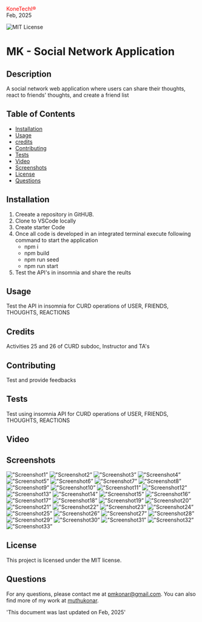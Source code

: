 
<span style="color:red;">KoneTechI®</span> <br>
  Feb, 2025
  
   ![MIT License](https://img.shields.io/badge/license-MIT-green)
    
  # MK - Social Network Application

  ## Description
  A social network web application where users can share their thoughts, react to friends' thoughts, and create a friend list

  ## Table of Contents

  - [Installation](#installation)
  - [Usage](#usage)
  - [credits]()
  - [Contributing](#contributing)
  - [Tests](#tests)
  - [Video](#video)
  - [Screenshots](#screenshots)
  - [License](#license)
  - [Questions](#questions)

## Installation
1. Creeate a repository in GitHUB.
2. Clone to VSCode locally 
3. Create starter Code 
4. Once all code is developed  in an integrated terminal execute following command to start the application
   - npm  i 
   - npm build 
   - npm run seed
   - npm run start
 5. Test the API's in insomnia and share the reults 


## Usage
Test the API in insomnia for CURD operations of USER, FRIENDS, THOUGHTS, REACTIONS 


## Credits
Activities 25 and 26 of CURD subdoc, Instructor and TA's

## Contributing
Test and provide feedbacks 

 ## Tests
Test using insomnia API for CURD operations of USER, FRIENDS, THOUGHTS, REACTIONS

## Video



## Screenshots
!["Screenshot1”](./Main/src/assets/screenshots/SS1.png )
!["Screenshot2”](./Main/src/assets/screenshots/SS2.png )
!["Screenshot3”](./Main/src/assets/screenshots/SS3.png )
!["Screenshot4”](./Main/src/assets/screenshots/SS4.png )
!["Screenshot5”](./Main/src/assets/screenshots/SS5.png )
!["Screenshot6”](./Main/src/assets/screenshots/SS6.png )
!["Screenshot7”](./Main/src/assets/screenshots/SS7.png )
!["Screenshot8”](./Main/src/assets/screenshots/SS8.png )
!["Screenshot9”](./Main/src/assets/screenshots/SS9.png )
!["Screenshot10”](./Main/src/assets/screenshots/SS10.png )
!["Screenshot11”](./Main/src/assets/screenshots/SS11.png )
!["Screenshot12”](./Main/src/assets/screenshots/SS12.png )
!["Screenshot13”](./Main/src/assets/screenshots/SS13.png )
!["Screenshot14”](./Main/src/assets/screenshots/SS14.png )
!["Screenshot15”](./Main/src/assets/screenshots/SS15.png )
!["Screenshot16”](./Main/src/assets/screenshots/SS16.png )
!["Screenshot17”](./Main/src/assets/screenshots/SS17.png )
!["Screenshot18”](./Main/src/assets/screenshots/SS18.png )
!["Screenshot19”](./Main/src/assets/screenshots/SS19.png )
!["Screenshot20”](./Main/src/assets/screenshots/SS20.png )
!["Screenshot21”](./Main/src/assets/screenshots/SS21.png )
!["Screenshot22”](./Main/src/assets/screenshots/SS22.png )
!["Screenshot23”](./Main/src/assets/screenshots/SS23.png )
!["Screenshot24”](./Main/src/assets/screenshots/SS24.png )
!["Screenshot25”](./Main/src/assets/screenshots/SS25.png )
!["Screenshot26”](./Main/src/assets/screenshots/SS26.png )
!["Screenshot27”](./Main/src/assets/screenshots/SS27.png )
!["Screenshot28”](./Main/src/assets/screenshots/SS28.png )
!["Screenshot29”](./Main/src/assets/screenshots/SS29.png )
!["Screenshot30”](./Main/src/assets/screenshots/SS30.png )
!["Screenshot31”](./Main/src/assets/screenshots/SS31.png )
!["Screenshot32”](./Main/src/assets/screenshots/SS32.png )
!["Screenshot33”](./Main/src/assets/screenshots/SS33.png )


## License
This project is licensed under the MIT license.


## Questions
For any questions, please contact me at [pmkonar@gmail.com](mailto:pmkonar@gmail.com).
You can also find more of my work at [muthukonar](https://github.com/muthukonar).



'This document was last updated on Feb, 2025'
